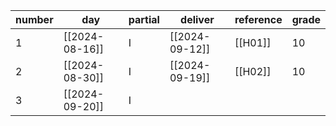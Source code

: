 | number | day            | partial | deliver        | reference | grade |
| ------ | -------------- | ------- | -------------- | --------- | ----- |
| 1      | [[2024-08-16]] | I       | [[2024-09-12]] | [[H01]]   | 10    |
| 2      | [[2024-08-30]] | I       | [[2024-09-19]] | [[H02]]   | 10    |
| 3      | [[2024-09-20]] | I       |                |           |       |

